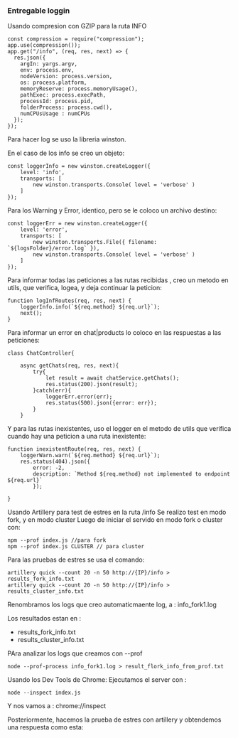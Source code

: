 ### Entregable loggin

Usando compresion con GZIP para la ruta INFO

```
const compression = require("compression");
app.use(compression());
app.get("/info", (req, res, next) => {
  res.json({
    argIn: yargs.argv,
    env: process.env,
    nodeVersion: process.version,
    os: process.platform,
    memoryReserve: process.memoryUsage(),
    pathExec: process.execPath,
    processId: process.pid,
    folderProcess: process.cwd(),
    numCPUsUsage : numCPUs
  });
});
```

Para hacer log se uso la libreria winston.

En el caso de los info se creo un objeto:

```
const loggerInfo = new winston.createLogger({
    level: 'info',
    transports: [
        new winston.transports.Console( level = 'verbose' )
    ]
});
```

Para los Warning y Error, identico, pero se le coloco un archivo destino:

```
const loggerErr = new winston.createLogger({
    level: 'error',
    transports: [
        new winston.transports.File({ filename: `${logsFolder}/error.log` }),
        new winston.transports.Console( level = 'verbose' )
    ]
});
```
Para informar todas las peticiones a las rutas recibidas , creo un metodo en utils, que verifica, logea, y deja continuar la peticion:
```
function logInfRoutes(req, res, next) {
    loggerInfo.info(`${req.method} ${req.url}`);
    next();
}
```

Para informar un error en chat|products lo coloco en las respuestas a las peticiones:
```
class ChatController{

    async getChats(req, res, next){
        try{
            let result = await chatService.getChats();
            res.status(200).json(result);
        }catch(err){
            loggerErr.error(err);
            res.status(500).json({error: err});
        }  
    }
```

Y para las rutas inexistentes, uso el logger en el metodo de utils que verifica cuando hay una peticion a una ruta inexistente:
```
function inexistentRoute(req, res, next) {
    loggerWarn.warn(`${req.method} ${req.url}`);
    res.status(404).json({
        error: -2,
        description: `Method ${req.method} not implemented to endpoint ${req.url}`
        });
    
}
```


Usando Artillery para test de estres en la ruta /info
Se realizo test en modo fork, y en modo cluster
Luego de iniciar el servido en modo fork o cluster con:

```
npm --prof index.js //para fork
npm --prof index.js CLUSTER // para cluster
```

Para las pruebas de estres se usa el comando:

```
artillery quick --count 20 -n 50 http://{IP}/info > results_fork_info.txt
artillery quick --count 20 -n 50 http://{IP}/info > results_cluster_info.txt
```

Renombramos los logs que creo automaticmaente log, a : info_fork1.log

Los resultados estan en :
- results_fork_info.txt
- results_cluster_info.txt

PAra analizar los logs que creamos con --prof
```
node --prof-process info_fork1.log > result_flork_info_from_prof.txt
```

Usando los Dev Tools de Chrome:
Ejecutamos el server con : 
```
node --inspect index.js 
```
Y nos vamos a : chrome://inspect

Posteriormente, hacemos la prueba de estres con artillery y obtendemos una respuesta como esta:
